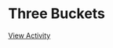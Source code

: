 # Three Buckets

[View Activity](https://pair-code.github.io/datacardsplaybook/activities/three-buckets)
